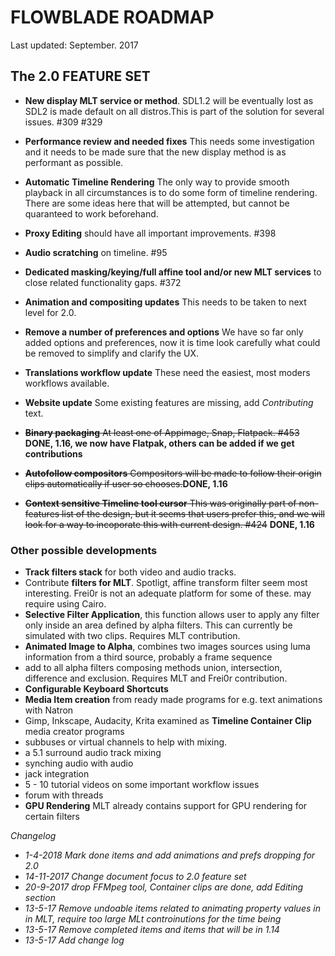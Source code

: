 # FLOWBLADE ROADMAP

Last updated: September. 2017

## The 2.0 FEATURE SET
- **New display MLT service or method**. SDL1.2 will be eventually lost as SDL2 is made default on all distros.This is part of the solution for several issues. #309 #329 
- **Performance review and needed fixes** This needs some investigation and it needs to be made sure that the new display method is as performant as possible.
- **Automatic Timeline Rendering** The only way to provide smooth playback in all circumstances is to do some form of timeline rendering. There are some ideas here that will be attempted, but cannot be quaranteed to work beforehand.
- **Proxy Editing** should have all important improvements. #398 
- **Audio scratching** on timeline. #95
- **Dedicated masking/keying/full affine tool and/or new MLT services** to close related functionality gaps. #372 

- **Animation and compositing updates** This needs to be taken to next level for 2.0.
- **Remove a number of preferences and options** We have so far only added options and preferences, now it is time look carefully what could be removed to simplify and clarify the UX.
- **Translations workflow update** These need the easiest, most moders workflows available.
- **Website update** Some existing features are missing, add *Contributing* text.
- ~~**Binary packaging** At least one of Appimage, Snap, Flatpack. #453~~ **DONE, 1.16, we now have Flatpak, others can be added if we get contributions**
- ~~**Autofollow compositors** Compositors will be made to follow their origin clips automatically if user so chooses.~~**DONE, 1.16**
- ~~**Context sensitive Timeline tool cursor** This was originally part of non-features list of the design, but it seems that users prefer this, and we will look for a way to incoporate this with current design. #424~~ **DONE, 1.16**

### Other possible developments
- **Track filters stack** for both video and audio tracks.
- Contribute **filters for MLT**. Spotligt, affine transform filter seem most interesting. Frei0r is not an adequate platform for some of these. may require using Cairo.
- **Selective Filter Application**, this function allows user to apply any filter only inside an area defined by alpha filters. This can currently be simulated with two clips. Requires MLT contribution.
- **Animated Image to Alpha**, combines two images sources using luma information from a third source, probably a frame sequence
- add to all alpha filters composing methods union, intersection, difference and exclusion.  Requires MLT and Frei0r contribution.
- **Configurable Keyboard Shortcuts**
- **Media Item creation** from ready made programs for e.g. text animations with Natron
- Gimp, Inkscape, Audacity, Krita examined as **Timeline Container Clip** media creator programs
- subbuses or virtual channels to help with mixing.
- a 5.1 surround audio track mixing
- synching audio with audio
- jack integration
- 5 - 10 tutorial videos on some important workflow issues
- forum with threads
- **GPU Rendering** MLT already contains support for GPU rendering for certain filters
	


*Changelog*
- *1-4-2018 Mark done items and add animations and prefs dropping for 2.0*
- *14-11-2017 Change document focus to 2.0 feature set*
- *20-9-2017 drop FFMpeg tool, Container clips are done, add Editing section*
- *13-5-17 Remove undoable items related to animating property values in in MLT, require too large MLt controinutions for the time being*
- *13-5-17 Remove completed items and items that will be in 1.14*
- *13-5-17 Add change log*
	
